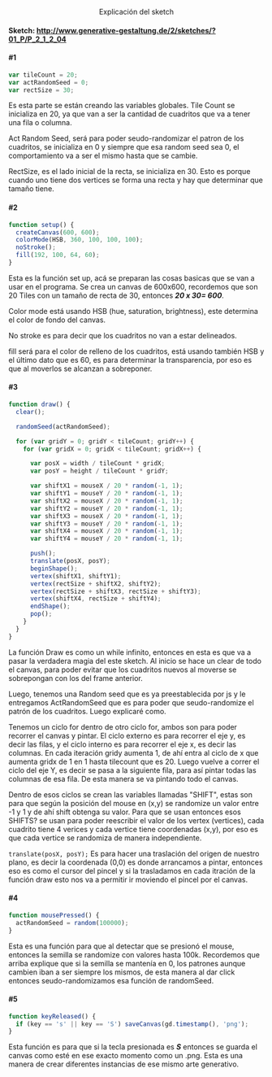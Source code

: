 <p align= center>  Explicación del sketch </p>

#### Sketch: http://www.generative-gestaltung.de/2/sketches/?01_P/P_2_1_2_04

#### #1
```js
var tileCount = 20;
var actRandomSeed = 0;
var rectSize = 30;
```
Es esta parte se están creando las variables globales. Tile Count se inicializa en 20, ya que van a ser la cantidad de cuadritos que va a tener una fila o columna. 

Act Random Seed, será para poder seudo-randomizar el patron de los cuadritos, se inicializa en 0 y siempre que esa random seed sea 0, el comportamiento va a ser el mismo hasta que se cambie.

RectSize, es el lado inicial de la recta, se inicializa en 30. Esto es porque cuando uno tiene dos vertices se forma una recta y hay que determinar que tamaño tiene.

#### #2
```js
function setup() {
  createCanvas(600, 600);
  colorMode(HSB, 360, 100, 100, 100);
  noStroke();
  fill(192, 100, 64, 60);
}
```
Esta es la función set up, acá se preparan las cosas basicas que se van a usar en el programa. Se crea un canvas de 600x600, recordemos que son 20 Tiles con un tamaño de recta de 30, entonces ***20 x 30= 600***.

Color mode está usando HSB (hue, saturation, brightness), este determina el color de fondo del canvas.

No stroke es para decir que los cuadritos no van a estar delineados.

fill será para el color de relleno de los cuadritos, está usando también HSB y el último dato que es 60, es para determinar la transparencia, por eso es que al moverlos se alcanzan a sobreponer.

#### #3
```js
function draw() {
  clear();

  randomSeed(actRandomSeed);

  for (var gridY = 0; gridY < tileCount; gridY++) {
    for (var gridX = 0; gridX < tileCount; gridX++) {

      var posX = width / tileCount * gridX;
      var posY = height / tileCount * gridY;

      var shiftX1 = mouseX / 20 * random(-1, 1);
      var shiftY1 = mouseY / 20 * random(-1, 1);
      var shiftX2 = mouseX / 20 * random(-1, 1);
      var shiftY2 = mouseY / 20 * random(-1, 1);
      var shiftX3 = mouseX / 20 * random(-1, 1);
      var shiftY3 = mouseY / 20 * random(-1, 1);
      var shiftX4 = mouseX / 20 * random(-1, 1);
      var shiftY4 = mouseY / 20 * random(-1, 1);

      push();
      translate(posX, posY);
      beginShape();
      vertex(shiftX1, shiftY1);
      vertex(rectSize + shiftX2, shiftY2);
      vertex(rectSize + shiftX3, rectSize + shiftY3);
      vertex(shiftX4, rectSize + shiftY4);
      endShape();
      pop();
    }
  }
}
```
La función Draw es como un while infinito, entonces en esta es que va a pasar la verdadera magia del este sketch.
Al inicio se hace un clear de todo el canvas, para poder evitar que los cuadritos nuevos al moverse se sobrepongan con los del frame anterior.

Luego, tenemos una Random seed que es ya preestablecida por js y le entregamos ActRandomSeed que es para poder que seudo-randomize el patrón de los cuadritos. Luego explicaré como.

Tenemos un ciclo for dentro de otro ciclo for, ambos son para poder recorrer el canvas y pintar. El ciclo externo es para recorrer el eje y, es decir las filas, y el ciclo interno es para recorrer el eje x, es decir las columnas.
En cada iteración gridy aumenta 1, de ahí entra al ciclo de x que aumenta gridx de 1 en 1 hasta tilecount que es 20. Luego vuelve a correr el ciclo del eje Y, es decir se pasa a la siguiente fila, para así pintar todas las columnas de esa fila. De esta manera se va pintando todo el canvas.

Dentro de esos ciclos se crean las variables llamadas "SHIFT", estas son para que según la posición del mouse en (x,y) se randomize un valor entre -1 y 1 y de ahí shift obtenga su valor.
Para que se usan entonces esos SHIFTS? se usan para poder reescribir el valor de los vertex (vertices), cada cuadrito tiene 4 verices y cada vertice tiene coordenadas (x,y), por eso es que cada vertice se randomiza de manera independiente.

```translate(posX, posY);``` Es para hacer una traslación del origen de nuestro plano, es decir la coordenada (0,0) es donde arrancamos a pintar, entonces eso es como el cursor del pincel y si la trasladamos en cada itración de la función draw esto nos va a permitir ir moviendo el pincel por el canvas.

#### #4
```js
function mousePressed() {
  actRandomSeed = random(100000);
}
```
Esta es una función para que al detectar que se presionó el mouse, entonces la semilla se randomize con valores hasta 100k. Recordemos que arriba explique que si la semilla se mantenía en 0, los patrones aunque cambien iban a ser siempre los mismos, de esta manera al dar click entonces seudo-randomizamos esa función de randomSeed.

#### #5
```js
function keyReleased() {
  if (key == 's' || key == 'S') saveCanvas(gd.timestamp(), 'png');
}
```
Esta función es para que si la tecla presionada es ***S*** entonces se guarda el canvas como esté en ese exacto momento como un .png. Esta es una manera de crear diferentes instancias de ese mismo arte generativo.
